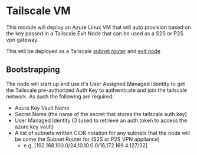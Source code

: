 # Tailscale VM

This module will deploy an Azure Linux VM that will auto provision based on the key passed in a Tailscale Exit Node that can be used as a S2S or P2S vpn gateway.

This will be deployed as a Tailscale [subnet router](https://tailscale.com/kb/1019/subnets) and [exit node](https://tailscale.com/kb/1103/exit-nodes)

## Bootstrapping

The node will start up and use it's User Assigned Managed Identity to get the Tailscale pre-authorized Auth Key to authenticate and join the tailscale network.  As such the following are required:
- Azure Key Vault Name
- Secret Name (the name of the secret that stores the tailscale auth key)
- User Managed Identity ID (used to retrieve an auth token to access the azure key vault)
- A list of subnets written CIDR notation for any subnets that the node will be come the Subnet Router for (S2S or P2S VPN appliance)
  - e.g. [192.168.100.0/24,10.10.0.0/16,172.169.4.127/32]